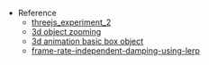 - Reference
  - [threejs_experiment_2](https://github.com/tochman/threejs_experiment_2)
  - [3d object zooming](https://github.com/pmndrs/react-three-fiber/issues/67#issuecomment-496507403)
  - [3d animation basic box object](https://codesandbox.io/s/8ckyf)
  - [frame-rate-independent-damping-using-lerp](https://www.rorydriscoll.com/2016/03/07/frame-rate-independent-damping-using-lerp/)
